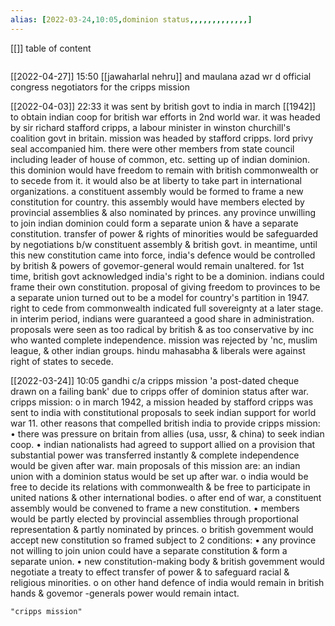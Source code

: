 ```yaml
---
alias: [2022-03-24,10:05,dominion status,,,,,,,,,,,,,]
---
```

[[]]
table of content
```toc
```

[[2022-04-27]] 15:50
[[jawaharlal nehru]] and maulana azad wr d official congress negotiators for the cripps mission

[[2022-04-03]] 22:33
it was sent by british govt to india in march [[1942]] to obtain indian coop for british war efforts in 2nd world war.
it was headed by sir richard stafford cripps, a labour minister in winston churchill's coalition govt in britain.
mission was headed by stafford cripps.
lord privy seal accompanied him. there were other members from state council including leader of house of common, etc.
setting up of indian dominion. this dominion would have freedom to remain with british commonwealth or to secede from it. it would also be at liberty to take part in international organizations.
a constituent assembly would be formed to frame a new constitution for country. this assembly would have members elected by provincial assemblies & also nominated by princes.
any province unwilling to join indian dominion could form a separate union & have a separate constitution.
transfer of power & rights of minorities would be safeguarded by negotiations b/w constituent assembly & british govt.
in meantime, until this new constitution came into force, india's defence would be controlled by british & powers of govemor-general would remain unaltered.
for 1st time, british govt acknowledged india's right to be a dominion. indians could frame their own constitution.
proposal of giving freedom to provinces to be a separate union turned out to be a model for country's partition in 1947.
right to cede from commonwealth indicated full sovereignty at a later stage. in interim period, indians were guaranteed a good share in administration.
proposals were seen as too radical by british & as too conservative by inc who wanted complete independence.
mission was rejected by 'nc, muslim league, & other indian groups.
hindu mahasabha & liberals were against right of states to secede.


[[2022-03-24]] 10:05
gandhi c/a cripps mission 'a post-dated cheque drawn on a failing bank' due to cripps offer of dominion status after war.
cripps mission:
o in march 1942, a mission headed by stafford cripps was sent to india with constitutional proposals to seek indian support for world war 11.
other reasons that compelled british india to provide cripps mission:
• there was pressure on britain from allies (usa, ussr, & china) to seek indian coop.
• indian nationalists had agreed to support allied on a provision that substantial power was transferred instantly & complete independence would be given after war.
main proposals of this mission are:
an indian union with a dominion status would be set up after war.
o india would be free to decide its relations with commonwealth & be free to participate in united nations & other international bodies.
o after end of war, a constituent assembly would be convened to frame a new constitution.
• members would be partly elected by provincial assemblies through proportional representation & partly nominated by princes.
o british govemment would accept new constitution so framed subject to 2 conditions:
• any province not willing to join union could have a separate constitution & form a separate union.
• new constitution-making body & british govemment would negotiate a treaty to effect transfer of power & to safeguard racial & religious minorities.
o on other hand defence of india would remain in british hands & govemor -generals power would remain intact.
```query
"cripps mission"
```